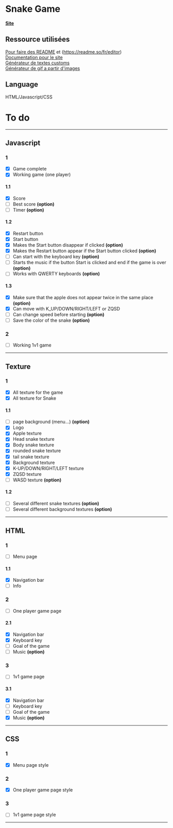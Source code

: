 # Snake Game 

**[Site](https://jerem-estici.github.io/Snake-game-html/)**

## Ressource utilisées
[Pour faire des README](https://www.youtube.com/watch?v=4lg3YyugRZQ&ab_channel=e-genieclimatique/) et (https://readme.so/fr/editor)
<br>
[Documentation pour le site](https://developer.mozilla.org/fr/)
<br>
[Générateur de textes customs](https://textcraft.net)
<br>
[Générateur de gif a partir d'images](ezgif.com)
## Language 
HTML/Javascript/CSS

# To do

---

## Javascript



### 1
- [x] Game complete
- [x] Working game (one player)

#### 1.1
- [x] Score 
- [ ] Best score **(option)**
- [ ] Timer **(option)**

#### 1.2
- [x] Restart button 
- [x] Start button
- [x] Makes the Start button disappear if clicked **(option)**
- [x] Makes the Restart button appear if the Start button clicked **(option)**
- [ ] Can start with the keyboard key **(option)**
- [ ] Starts the music if the button Start is clicked and end if the game is over **(option)**
- [ ] Works with QWERTY keyboards **(option)**

#### 1.3
- [x] Make sure that the apple does not appear twice in the same place **(option)**
- [x] Can move with K_UP/DOWN/RIGHT/LEFT or ZQSD
- [ ] Can change speed before starting **(option)**
- [ ] Save the color of the snake **(option)**

### 2
- [ ] Working 1v1 game

---

## Texture


  
###  1
- [x] All texture for the game
- [x] All texture for Snake 

#### 1.1
- [ ] page background (menu...) **(option)**
- [x] Logo
- [x] Apple texture 
- [x] Head snake texture
- [x] Body snake texture
- [x] rounded snake texture
- [x] tail snake texture
- [x] Background texture
- [x] K-UP/DOWN/RIGHT/LEFT texture
- [x] ZQSD texture 
- [ ] WASD texture **(option)**

#### 1.2

- [ ] Several different snake textures **(option)**
- [ ] Several different background textures **(option)**

---

## HTML

### 1 

- [ ] Menu page

#### 1.1

- [x] Navigation bar
- [ ] Info 

### 2

- [ ] One player game page

#### 2.1

- [x] Navigation bar
- [x] Keyboard key 
- [ ] Goal of the game
- [ ] Music **(option)**

### 3 

- [ ] 1v1 game page

#### 3.1

- [x] Navigation bar
- [ ] Keyboard key 
- [ ] Goal of the game
- [x] Music **(option)**
---

## CSS

### 1 

- [x] Menu page style

### 2

- [x] One player game page style

### 3 

- [ ] 1v1 game page style

---
